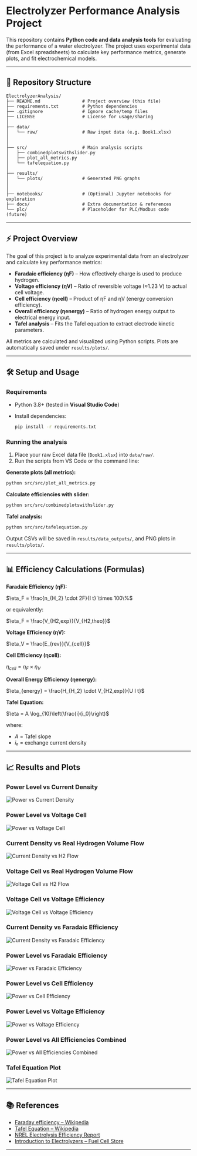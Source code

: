 # Electrolyzer Performance Analysis Project

This repository contains **Python code and data analysis tools** for evaluating the performance of a water electrolyzer. The project uses experimental data (from Excel spreadsheets) to calculate key performance metrics, generate plots, and fit electrochemical models.

---

## 📂 Repository Structure

```
ElectrolyzerAnalysis/
├── README.md                # Project overview (this file)
├── requirements.txt         # Python dependencies
├── .gitignore               # Ignore cache/temp files
├── LICENSE                  # License for usage/sharing
│
├── data/
│   └── raw/                 # Raw input data (e.g. Book1.xlsx)
│  
│
├── src/                     # Main analysis scripts
│   ├── combinedplotswithslider.py
│   ├── plot_all_metrics.py
│   └── tafelequation.py
│
├── results/
│   └── plots/               # Generated PNG graphs
│  
│
├── notebooks/               # (Optional) Jupyter notebooks for exploration
├── docs/                    # Extra documentation & references
└── plc/                     # Placeholder for PLC/Modbus code (future)
```

---

## ⚡ Project Overview

The goal of this project is to analyze experimental data from an electrolyzer and calculate key performance metrics:

* **Faradaic efficiency (ηF)** – How effectively charge is used to produce hydrogen.
* **Voltage efficiency (ηV)** – Ratio of reversible voltage (≈1.23 V) to actual cell voltage.
* **Cell efficiency (ηcell)** – Product of ηF and ηV (energy conversion efficiency).
* **Overall efficiency (ηenergy)** – Ratio of hydrogen energy output to electrical energy input.
* **Tafel analysis** – Fits the Tafel equation to extract electrode kinetic parameters.

All metrics are calculated and visualized using Python scripts. Plots are automatically saved under `results/plots/`.

---

## 🛠️ Setup and Usage

### Requirements

* Python 3.8+ (tested in **Visual Studio Code**)
* Install dependencies:

  ```bash
  pip install -r requirements.txt
  ```

### Running the analysis

1. Place your raw Excel data file (`Book1.xlsx`) into `data/raw/`.
2. Run the scripts from VS Code or the command line:


**Generate plots (all metrics):**

```bash
python src/src/plot_all_metrics.py
```

**Calculate efficiencies with slider:**

```bash
python src/src/combinedplotswithslider.py
```


**Tafel analysis:**

```bash
python src/src/tafelequation.py
```

Output CSVs will be saved in `results/data_outputs/`, and PNG plots in `results/plots/`.

---

## 📊 Efficiency Calculations (Formulas)

**Faradaic Efficiency (ηF):**

$\eta_F = \frac{n_{H_2} \cdot 2F}{I t} \times 100\%$

or equivalently:

$\eta_F = \frac{V_{H2,exp}}{V_{H2,theo}}$

**Voltage Efficiency (ηV):**

$\eta_V = \frac{E_{rev}}{V_{cell}}$

**Cell Efficiency (ηcell):**

$\eta_{cell} = \eta_F \times \eta_V$

**Overall Energy Efficiency (ηenergy):**

$\eta_{energy} = \frac{H_{H_2} \cdot V_{H2,exp}}{U I t}$

**Tafel Equation:**

$\eta = A \log_{10}\left(\frac{i}{i_0}\right)$

where:

* *A* = Tafel slope
* *i₀* = exchange current density

---

## 📈 Results and Plots

### Power Level vs Current Density

![Power vs Current Density](results/plots/power_vs_current_density.png)

### Power Level vs Voltage Cell

![Power vs Voltage Cell](results/plots/power_vs_voltage_cell.png)

### Current Density vs Real Hydrogen Volume Flow

![Current Density vs H2 Flow](results/plots/current_density_vs_h2_flow.png)

### Voltage Cell vs Real Hydrogen Volume Flow

![Voltage Cell vs H2 Flow](results/plots/voltage_cell_vs_h2_flow.png)

### Voltage Cell vs Voltage Efficiency

![Voltage Cell vs Voltage Efficiency](results/plots/voltage_cell_vs_voltage_eff.png)

### Current Density vs Faradaic Efficiency

![Current Density vs Faradaic Efficiency](results/plots/current_density_vs_faraday_eff.png)

### Power Level vs Faradaic Efficiency

![Power vs Faradaic Efficiency](results/plots/power_vs_faraday_eff.png)

### Power Level vs Cell Efficiency

![Power vs Cell Efficiency](results/plots/power_vs_cell_eff.png)

### Power Level vs Voltage Efficiency

![Power vs Voltage Efficiency](results/plots/power_vs_voltage_eff.png)

### Power Level vs All Efficiencies Combined

![Power vs All Efficiencies Combined](results/plots/power_vs_all_eff.png)

### Tafel Equation Plot

![Tafel Equation Plot](results/plots/tafel_plot.png)



---

## 📚 References

* [Faraday efficiency – Wikipedia](https://en.wikipedia.org/wiki/Faraday_efficiency)
* [Tafel Equation – Wikipedia](https://en.wikipedia.org/wiki/Tafel_equation)
* [NREL Electrolysis Efficiency Report](https://docs.nrel.gov/docs/fy10osti/47302.pdf)
* [Introduction to Electrolyzers – Fuel Cell Store](https://www.fuelcellstore.com/blog-section/introduction-to-electrolyzers)

---

